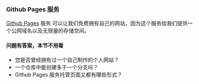 ### Github Pages 服务

[Github Pages](https://pages.github.com/) 服务 可以让我们免费拥有自己的网站，因为这个服务给我们提供一个公网域名以及无限量的存储空间。

#### 问题有答案，本节不用看

* 您是否曾经拥有过一个自己制作的个人网站？
* 一个仓库中能创建多于一个分支吗？
* Github Pages 服务托管页面又都有哪些形式？
